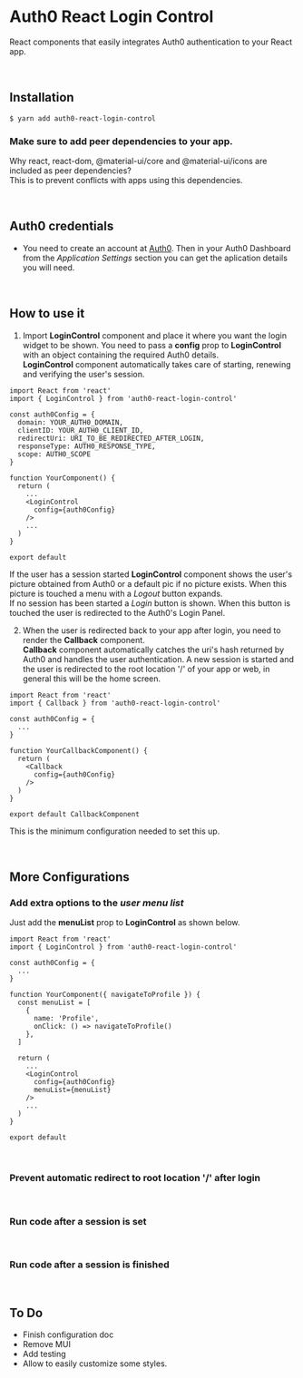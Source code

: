 # Auth0 React Login Control
  
React components that easily integrates Auth0 authentication to your React app.  
  
&nbsp;
## Installation
```
$ yarn add auth0-react-login-control
```
  
### Make sure to add peer dependencies to your app.
Why react, react-dom, @material-ui/core and @material-ui/icons are included as peer dependencies?  
This is to prevent conflicts with apps using this dependencies.
  
&nbsp;
## Auth0 credentials
- You need to create an account at [Auth0](https://auth0.com/). Then in your Auth0 Dashboard from the *Application Settings* section you can get the aplication details you will need.
  
&nbsp;
## How to use it
1) Import **LoginControl** component and place it where you want the login widget to be shown. You need to pass a **config** prop to **LoginControl** with an object containing the required Auth0 details.  
**LoginControl** component automatically takes care of starting, renewing and verifying the user's session.
  
```
import React from 'react'
import { LoginControl } from 'auth0-react-login-control'

const auth0Config = {
  domain: YOUR_AUTH0_DOMAIN,
  clientID: YOUR_AUTH0_CLIENT_ID,
  redirectUri: URI_TO_BE_REDIRECTED_AFTER_LOGIN,
  responseType: AUTH0_RESPONSE_TYPE,
  scope: AUTH0_SCOPE
}

function YourComponent() {
  return (
    ...
    <LoginControl
      config={auth0Config}
    />
    ...
  )
}

export default
```
  
If the user has a session started **LoginControl** component shows the user's picture obtained from Auth0 or a default pic if no picture exists. When this picture is touched a menu with a *Logout* button expands.  
If no session has been started a *Login* button is shown. When this button is touched the user is redirected to the Auth0's Login Panel.
  
2) When the user is redirected back to your app after login, you need to render the **Callback** component.  
**Callback** component automatically catches the uri's hash returned by Auth0 and handles the user authentication. A new session is started and the user is redirected to the root location '/' of your app or web, in general this will be the home screen.
  
```
import React from 'react'
import { Callback } from 'auth0-react-login-control'

const auth0Config = {
  ...
}

function YourCallbackComponent() {
  return (
    <Callback
      config={auth0Config}
    />
  )
}

export default CallbackComponent
```
  
This is the minimum configuration needed to set this up.
  
&nbsp;
## More Configurations
  
### Add extra options to the *user menu list*
Just add the **menuList** prop to **LoginControl** as shown below.
  
```
import React from 'react'
import { LoginControl } from 'auth0-react-login-control'

const auth0Config = {
  ...
}

function YourComponent({ navigateToProfile }) {
  const menuList = [
    {
      name: 'Profile',
      onClick: () => navigateToProfile()
    },
  ]

  return (
    ...
    <LoginControl
      config={auth0Config}
      menuList={menuList}
    />
    ...
  )
}

export default
```
  
&nbsp;
### Prevent automatic redirect to root location '/' after login
  
&nbsp;
### Run code after a session is set
  
&nbsp;
### Run code after a session is finished
    
&nbsp;
## To Do

- Finish configuration doc
- Remove MUI
- Add testing
- Allow to easily customize some styles.
